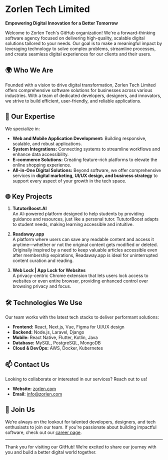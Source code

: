 # Zorlen Tech Limited

**Empowering Digital Innovation for a Better Tomorrow**

Welcome to Zorlen Tech's GitHub organization! We're a forward-thinking software agency focused on delivering high-quality, scalable digital solutions tailored to your needs. Our goal is to make a meaningful impact by leveraging technology to solve complex problems, streamline processes, and create seamless digital experiences for our clients and their users.

## 🌍 Who We Are

Founded with a vision to drive digital transformation, Zorlen Tech Limited offers comprehensive software solutions for businesses across various industries. With a team of dedicated developers, designers, and innovators, we strive to build efficient, user-friendly, and reliable applications.

## 🚀 Our Expertise

We specialize in:
- **Web and Mobile Application Development:** Building responsive, scalable, and robust applications.
- **System Integrations:** Connecting systems to streamline workflows and enhance data accessibility.
- **E-commerce Solutions:** Creating feature-rich platforms to elevate the online shopping experience.
- **All-in-One Digital Solutions:** Beyond software, we offer comprehensive services in **digital marketing, UI/UX design, and business strategy** to support every aspect of your growth in the tech space.

## 🌐 Key Projects

1. **TututorBoost.AI**  
   An AI-powered platform designed to help students by providing guidance and resources, just like a personal tutor. TututorBoost adapts to student needs, making learning accessible and intuitive.

2. **Readaway.app**  
   A platform where users can save any readable content and access it anytime—whether or not the original content gets modified or deleted. Originally inspired by a need to keep valuable articles accessible even after membership expirations, Readaway.app is ideal for uninterrupted content curation and reading.

3. **Web Lock | App Lock for Websites**  
   A privacy-centric Chrome extension that lets users lock access to websites or even entire browser, providing enhanced control over browsing privacy and focus.

## 🛠 Technologies We Use

Our team works with the latest tech stacks to deliver performant solutions:
- **Frontend:** React, Next.js, Vue, Figma for UI/UX design
- **Backend:** Node.js, Laravel, Django
- **Mobile:** React Native, Flutter, Kotlin, Java
- **Database:** MySQL, PostgreSQL, MongoDB
- **Cloud & DevOps:** AWS, Docker, Kubernetes

## 📫 Contact Us

Looking to collaborate or interested in our services? Reach out to us!
- **Website:** [zorlen.com](https://zorlen.com)
- **Email:** info@zorlen.com

## 🤝 Join Us

We’re always on the lookout for talented developers, designers, and tech enthusiasts to join our team. If you're passionate about building impactful software, check out our [career page](https://zorlen.com/careers).

---

Thank you for visiting our GitHub! We’re excited to share our journey with you and build a better digital world together.
